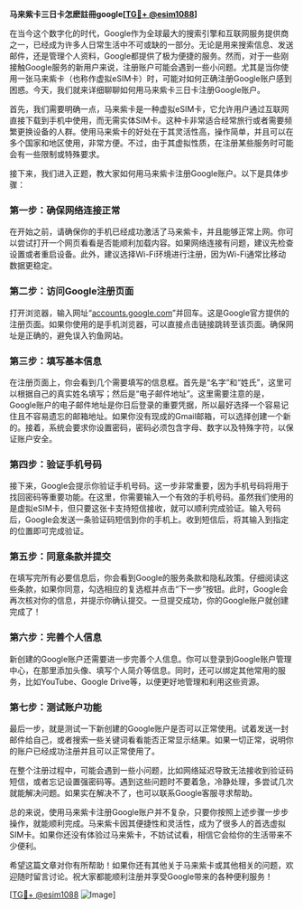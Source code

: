 **马来紫卡三日卡怎麽註冊google[[TG💪+ @esim1088](https://t.me/s/esim1088)]**

在当今这个数字化的时代，Google作为全球最大的搜索引擎和互联网服务提供商之一，已经成为许多人日常生活中不可或缺的一部分。无论是用来搜索信息、发送邮件，还是管理个人资料，Google都提供了极为便捷的服务。然而，对于一些刚接触Google服务的新用户来说，注册账户可能会遇到一些小问题。尤其是当你使用一张马来紫卡（也称作虚拟eSIM卡）时，可能对如何正确注册Google账户感到困惑。今天，我们就来详细聊聊如何用马来紫卡三日卡注册Google账户。

首先，我们需要明确一点，马来紫卡是一种虚拟eSIM卡，它允许用户通过互联网直接下载到手机中使用，而无需实体SIM卡。这种卡非常适合经常旅行或者需要频繁更换设备的人群。使用马来紫卡的好处在于其灵活性高，操作简单，并且可以在多个国家和地区使用，非常方便。不过，由于其虚拟性质，在注册某些服务时可能会有一些限制或特殊要求。

接下来，我们进入正题，教大家如何用马来紫卡注册Google账户。以下是具体步骤：

### **第一步：确保网络连接正常**
在开始之前，请确保你的手机已经成功激活了马来紫卡，并且能够正常上网。你可以尝试打开一个网页看看是否能顺利加载内容。如果网络连接有问题，建议先检查设置或者重启设备。此外，建议选择Wi-Fi环境进行注册，因为Wi-Fi通常比移动数据更稳定。

### **第二步：访问Google注册页面**
打开浏览器，输入网址“[accounts.google.com](http://accounts.google.com)”并回车。这是Google官方提供的注册页面。如果你使用的是手机浏览器，可以直接点击链接跳转至该页面。确保网址是正确的，避免误入钓鱼网站。

### **第三步：填写基本信息**
在注册页面上，你会看到几个需要填写的信息框。首先是“名字”和“姓氏”，这里可以根据自己的真实姓名填写；然后是“电子邮件地址”。这里需要注意的是，Google账户的电子邮件地址是你日后登录的重要凭据，所以最好选择一个容易记住且不容易遗忘的邮箱地址。如果你没有现成的Gmail邮箱，可以选择创建一个新的。接着，系统会要求你设置密码，密码必须包含字母、数字以及特殊字符，以保证账户安全。

### **第四步：验证手机号码**
接下来，Google会提示你验证手机号码。这一步非常重要，因为手机号码将用于找回密码等重要功能。在这里，你需要输入一个有效的手机号码。虽然我们使用的是虚拟eSIM卡，但只要这张卡支持短信接收，就可以顺利完成验证。输入号码后，Google会发送一条验证码短信到你的手机上。收到短信后，将其输入到指定的位置即可完成验证。

### **第五步：同意条款并提交**
在填写完所有必要信息后，你会看到Google的服务条款和隐私政策。仔细阅读这些条款，如果你同意，勾选相应的复选框并点击“下一步”按钮。此时，Google会再次核对你的信息，并提示你确认提交。一旦提交成功，你的Google账户就创建完成了！

### **第六步：完善个人信息**
新创建的Google账户还需要进一步完善个人信息。你可以登录到Google账户管理中心，在那里添加头像、填写个人简介等信息。同时，还可以绑定其他常用的服务，比如YouTube、Google Drive等，以便更好地管理和利用这些资源。

### **第七步：测试账户功能**
最后一步，就是测试一下新创建的Google账户是否可以正常使用。试着发送一封邮件给自己，或者搜索一些关键词看看能否正常显示结果。如果一切正常，说明你的账户已经成功注册并且可以正常使用了。

在整个注册过程中，可能会遇到一些小问题，比如网络延迟导致无法接收到验证码短信，或者忘记设置强密码等。遇到这些问题时不要着急，冷静处理，多尝试几次就能解决问题。如果实在解决不了，也可以联系Google客服寻求帮助。

总的来说，使用马来紫卡注册Google账户并不复杂，只要你按照上述步骤一步步操作，就能顺利完成。马来紫卡因其便捷性和灵活性，成为了很多人的首选虚拟SIM卡。如果你还没有体验过马来紫卡，不妨试试看，相信它会给你的生活带来不少便利。

希望这篇文章对你有所帮助！如果你还有其他关于马来紫卡或其他相关的问题，欢迎随时留言讨论。祝大家都能顺利注册并享受Google带来的各种便利服务！

[[TG💪+ @esim1088](https://t.me/s/esim1088) ![Image](https://i.postimg.cc/4NQfJmqS/Snipaste-2025-05-13-00-14-12.png)]